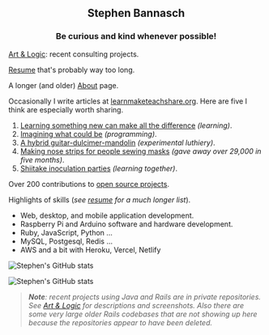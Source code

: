 <h2 align="center">Stephen Bannasch</h2>

<h3 align="center">Be curious and kind whenever possible!</h3>

[Art & Logic](https://stepheneb.github.io/artandlogic.html): recent consulting projects.

[Resume](https://stepheneb.github.io/resume.html) that's probably way too long.

A longer (and older) [About](https://stepheneb.github.io/) page.

Occasionally I write articles at [learnmaketeachshare.org](https://learnmaketeachshare.org). Here are five I think are especially worth sharing.

1. [Learning something new can make all the difference](https://learnmaketeachshare.org/education/2018/11/09/learning-something-new.html) _(learning)_.
2. [Imagining what could be](https://learnmaketeachshare.org/creating%20with%20software/2018/09/15/imagining-what-could-be.html) _(programming)_.
3. [A hybrid guitar-dulcimer-mandolin](https://learnmaketeachshare.org/making%20instruments/2018/09/30/dinalin.html) _(experimental luthiery)_.
4. [Making nose strips for people sewing masks](https://learnmaketeachshare.org/better%20masks/2020/04/21/making-nose-strips.for-people-sewing-masks.html) _(gave away over 29,000 in five months)_.
5. [Shiitake inoculation parties](https://learnmaketeachshare.org/growing%20mushrooms/2018/08/27/shiitake-inocoluation-parties.html) _(learning together)_.

Over 200 contributions to [open source projects](https://stepheneb.github.io/open-source-contributions.html).

Highlights of skills (_see [resume](https://stepheneb.github.io/resume.html) for a much longer list_).

- Web, desktop, and mobile application development.
- Raspberry Pi and Arduino software and hardware development.
- Ruby, JavaScript, Python ... 
- MySQL, Postgesql, Redis ...
- AWS and a bit with Heroku, Vercel, Netlify

![Stephen's GitHub stats](https://github-readme-stats-psi-six-71.vercel.app/api?username=stepheneb&count_private=true&show_icons=true&include_all_commits=true)

![Stephen's GitHub stats](https://github-readme-stats-psi-six-71.vercel.app/api/top-langs/?username=stepheneb&count_private=true&&langs_count=10&layout=compact)

> _**Note**: recent projects using Java and Rails are in private repositories.
See [Art & Logic](https://stepheneb.github.io/artandlogic.html) for descriptions
and screenshots. Also there are some very large older Rails codebases that are
not showing up here because the repositories appear to have been deleted._